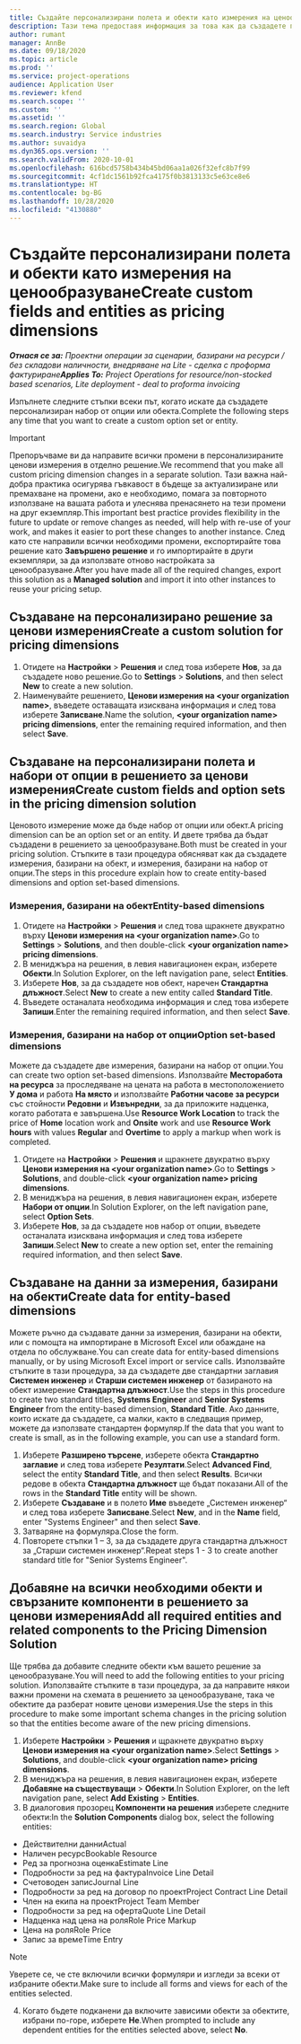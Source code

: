 ```yaml
---
title: Създайте персонализирани полета и обекти като измерения на ценообразуване
description: Тази тема предоставя информация за това как да създадете персонализирани набори от опции или обекти.
author: rumant
manager: AnnBe
ms.date: 09/18/2020
ms.topic: article
ms.prod: ''
ms.service: project-operations
audience: Application User
ms.reviewer: kfend
ms.search.scope: ''
ms.custom: ''
ms.assetid: ''
ms.search.region: Global
ms.search.industry: Service industries
ms.author: suvaidya
ms.dyn365.ops.version: ''
ms.search.validFrom: 2020-10-01
ms.openlocfilehash: 616bcd5758b434b45bd06aa1a026f32efc8b7f99
ms.sourcegitcommit: 4cf1dc1561b92fca4175f0b3813133c5e63ce8e6
ms.translationtype: HT
ms.contentlocale: bg-BG
ms.lasthandoff: 10/28/2020
ms.locfileid: "4130880"
---
```

# <a name="create-custom-fields-and-entities-as-pricing-dimensions"></a><span data-ttu-id="11448-103">Създайте персонализирани полета и обекти като измерения на ценообразуване</span><span class="sxs-lookup"><span data-stu-id="11448-103">Create custom fields and entities as pricing dimensions</span></span>

<span data-ttu-id="11448-104">_**Отнася се за:** Проектни операции за сценарии, базирани на ресурси / без складови наличности, внедряване на Lite - сделка с проформа фактуриране_</span><span class="sxs-lookup"><span data-stu-id="11448-104">_**Applies To:** Project Operations for resource/non-stocked based scenarios, Lite deployment - deal to proforma invoicing_</span></span>

<span data-ttu-id="11448-105">Изпълнете следните стъпки всеки път, когато искате да създадете персонализиран набор от опции или обекта.</span><span class="sxs-lookup"><span data-stu-id="11448-105">Complete the following steps any time that you want to create a custom option set or entity.</span></span>

> [!IMPORTANT]
> <span data-ttu-id="11448-106">Препоръчваме ви да направите всички промени в персонализираните ценови измерения в отделно решение.</span><span class="sxs-lookup"><span data-stu-id="11448-106">We recommend that you make all custom pricing dimension changes in a separate solution.</span></span> <span data-ttu-id="11448-107">Тази важна най-добра практика осигурява гъвкавост в бъдеще за актуализиране или премахване на промени, ако е необходимо, помага за повторното използване на вашата работа и улеснява пренасянето на тези промени на друг екземпляр.</span><span class="sxs-lookup"><span data-stu-id="11448-107">This important best practice provides flexibility in the future to update or remove changes as needed, will help with re-use of your work, and makes it easier to port these changes to another instance.</span></span> <span data-ttu-id="11448-108">След като сте направили всички необходими промени, експортирайте това решение като **Завършено решение** и го импортирайте в други екземпляри, за да използвате отново настройката за ценообразуване.</span><span class="sxs-lookup"><span data-stu-id="11448-108">After you have made all of the required changes, export this solution as a **Managed solution** and import it into other instances to reuse your pricing setup.</span></span>


## <a name="create-a-custom-solution-for-pricing-dimensions"></a><span data-ttu-id="11448-109">Създаване на персонализирано решение за ценови измерения</span><span class="sxs-lookup"><span data-stu-id="11448-109">Create a custom solution for pricing dimensions</span></span>
1. <span data-ttu-id="11448-110">Отидете на **Настройки** > **Решения** и след това изберете **Нов**, за да създадете ново решение.</span><span class="sxs-lookup"><span data-stu-id="11448-110">Go to **Settings** > **Solutions**, and then select **New** to create a new solution.</span></span> 
2. <span data-ttu-id="11448-111">Наименувайте решението, **Ценови измерения на \<your organization name>**, въведете оставащата изисквана информация и след това изберете **Записване**.</span><span class="sxs-lookup"><span data-stu-id="11448-111">Name the solution, **\<your organization name> pricing dimensions**, enter the remaining required information, and then select **Save**.</span></span>
  
## <a name="create-custom-fields-and-option-sets-in-the-pricing-dimension-solution"></a><span data-ttu-id="11448-112">Създаване на персонализирани полета и набори от опции в решението за ценови измерения</span><span class="sxs-lookup"><span data-stu-id="11448-112">Create custom fields and option sets in the pricing dimension solution</span></span>

<span data-ttu-id="11448-113">Ценовото измерение може да бъде набор от опции или обект.</span><span class="sxs-lookup"><span data-stu-id="11448-113">A pricing dimension can be an option set or an entity.</span></span> <span data-ttu-id="11448-114">И двете трябва да бъдат създадени в решението за ценообразуване.</span><span class="sxs-lookup"><span data-stu-id="11448-114">Both must be created in your pricing solution.</span></span> <span data-ttu-id="11448-115">Стъпките в тази процедура обясняват как да създадете измерения, базирани на обект, и измерения, базирани на набор от опции.</span><span class="sxs-lookup"><span data-stu-id="11448-115">The steps in this procedure explain how to create entity-based dimensions and option set-based dimensions.</span></span>

### <a name="entity-based-dimensions"></a><span data-ttu-id="11448-116">Измерения, базирани на обект</span><span class="sxs-lookup"><span data-stu-id="11448-116">Entity-based dimensions</span></span>

1. <span data-ttu-id="11448-117">Отидете на **Настройки** > **Решения** и след това щракнете двукратно върху **Ценови измерения на \<your organization name>**.</span><span class="sxs-lookup"><span data-stu-id="11448-117">Go to **Settings** > **Solutions**, and then double-click **\<your organization name> pricing dimensions**.</span></span>
2. <span data-ttu-id="11448-118">В мениджъра на решения, в левия навигационен екран, изберете **Обекти**.</span><span class="sxs-lookup"><span data-stu-id="11448-118">In Solution Explorer, on the left navigation pane, select **Entities**.</span></span>
3. <span data-ttu-id="11448-119">Изберете **Нов**, за да създадете нов обект, наречен **Стандартна длъжност**.</span><span class="sxs-lookup"><span data-stu-id="11448-119">Select **New** to create a new entity called **Standard Title**.</span></span> 
4. <span data-ttu-id="11448-120">Въведете останалата необходима информация и след това изберете **Запиши**.</span><span class="sxs-lookup"><span data-stu-id="11448-120">Enter the remaining required information, and then select **Save**.</span></span>


### <a name="option-set-based-dimensions"></a><span data-ttu-id="11448-121">Измерения, базирани на набор от опции</span><span class="sxs-lookup"><span data-stu-id="11448-121">Option set-based dimensions</span></span> 
<span data-ttu-id="11448-122">Можете да създадете две измерения, базирани на набор от опции.</span><span class="sxs-lookup"><span data-stu-id="11448-122">You can create two option set-based dimensions.</span></span> <span data-ttu-id="11448-123">Използвайте **Месторабота на ресурса** за проследяване на цената на работа в местоположението **У дома** и работа **На място** и използвайте **Работни часове за ресурси** със стойности **Редовни** и **Извънредни**, за да приложите надценка, когато работата е завършена.</span><span class="sxs-lookup"><span data-stu-id="11448-123">Use **Resource Work Location** to track the price of **Home** location work and **Onsite** work and use **Resource Work hours** with values **Regular** and **Overtime** to apply a markup when work is completed.</span></span>


1. <span data-ttu-id="11448-124">Отидете на **Настройки** > **Решения** и щракнете двукратно върху **Ценови измерения на \<your organization name>**.</span><span class="sxs-lookup"><span data-stu-id="11448-124">Go to **Settings** > **Solutions**, and double-click  **\<your organization name> pricing dimensions**.</span></span> 
2. <span data-ttu-id="11448-125">В мениджъра на решения, в левия навигационен екран, изберете **Набори от опции**.</span><span class="sxs-lookup"><span data-stu-id="11448-125">In Solution Explorer, on the left navigation pane, select  **Option Sets**.</span></span> 
3. <span data-ttu-id="11448-126">Изберете **Нов**, за да създадете нов набор от опции, въведете останалата изисквана информация и след това изберете **Запиши**.</span><span class="sxs-lookup"><span data-stu-id="11448-126">Select **New** to create a new option set, enter the remaining required information, and then select **Save**.</span></span>

## <a name="create-data-for-entity-based-dimensions"></a><span data-ttu-id="11448-127">Създаване на данни за измерения, базирани на обекти</span><span class="sxs-lookup"><span data-stu-id="11448-127">Create data for entity-based dimensions</span></span>

<span data-ttu-id="11448-128">Можете ръчно да създавате данни за измерения, базирани на обекти, или с помощта на импортиране в Microsoft Excel или обаждане на отдела по обслужване.</span><span class="sxs-lookup"><span data-stu-id="11448-128">You can create data for entity-based dimensions manually, or by using Microsoft Excel import or service calls.</span></span> <span data-ttu-id="11448-129">Използвайте стъпките в тази процедура, за да създадете две стандартни заглавия **Системен инженер** и **Старши системен инженер** от базираното на обект измерение **Стандартна длъжност**.</span><span class="sxs-lookup"><span data-stu-id="11448-129">Use the steps in this procedure to create two standard titles, **Systems Engineer** and **Senior Systems Engineer** from the entity-based dimension, **Standard Title**.</span></span> <span data-ttu-id="11448-130">Ако данните, които искате да създадете, са малки, както в следващия пример, можете да използвате стандартен формуляр.</span><span class="sxs-lookup"><span data-stu-id="11448-130">If the data that you want to create is small, as in the following example, you can use a standard form.</span></span>

1. <span data-ttu-id="11448-131">Изберете **Разширено търсене**, изберете обекта **Стандартно заглавие** и след това изберете **Резултати**.</span><span class="sxs-lookup"><span data-stu-id="11448-131">Select **Advanced Find**, select the entity **Standard Title**, and then select **Results**.</span></span> <span data-ttu-id="11448-132">Всички редове в обекта **Стандартна длъжност** ще бъдат показани.</span><span class="sxs-lookup"><span data-stu-id="11448-132">All of the rows in the **Standard Title** entity will be shown.</span></span>
2. <span data-ttu-id="11448-133">Изберете **Създаване** и в полето **Име** въведете „Системен инженер“ и след това изберете **Записване**.</span><span class="sxs-lookup"><span data-stu-id="11448-133">Select **New**, and in the **Name** field, enter "Systems Engineer" and then select **Save**.</span></span>
3. <span data-ttu-id="11448-134">Затваряне на формуляра.</span><span class="sxs-lookup"><span data-stu-id="11448-134">Close the form.</span></span> 
4. <span data-ttu-id="11448-135">Повторете стъпки 1 – 3, за да създадете друга стандартна длъжност за „Старши системен инженер“.</span><span class="sxs-lookup"><span data-stu-id="11448-135">Repeat steps 1 - 3 to create another standard title for "Senior Systems Engineer".</span></span>

## <a name="add-all-required-entities-and-related-components-to-the-pricing-dimension-solution"></a><span data-ttu-id="11448-136">Добавяне на всички необходими обекти и свързаните компоненти в решението за ценови измерения</span><span class="sxs-lookup"><span data-stu-id="11448-136">Add all required entities and related components to the Pricing Dimension Solution</span></span>
<span data-ttu-id="11448-137">Ще трябва да добавите следните обекти към вашето решение за ценообразуване.</span><span class="sxs-lookup"><span data-stu-id="11448-137">You will need to add the following entities to your pricing solution.</span></span> <span data-ttu-id="11448-138">Използвайте стъпките в тази процедура, за да направите някои важни промени на схемата в решението за ценообразуване, така че обектите да разберат новите ценови измерения.</span><span class="sxs-lookup"><span data-stu-id="11448-138">Use the steps in this procedure to make some important schema changes in the pricing solution so that the entities become aware of the new pricing dimensions.</span></span>

1. <span data-ttu-id="11448-139">Изберете **Настройки** > **Решения** и щракнете двукратно върху **Ценови измерения на \<your organization name>**.</span><span class="sxs-lookup"><span data-stu-id="11448-139">Select **Settings** > **Solutions**, and double-click **\<your organization name> pricing dimensions**.</span></span> 
2. <span data-ttu-id="11448-140">В мениджъра на решения, в левия навигационен екран, изберете **Добавяне на съществуващи**  >  **Обекти**.</span><span class="sxs-lookup"><span data-stu-id="11448-140">In Solution Explorer, on the left navigation pane, select **Add Existing** > **Entities**.</span></span>
3. <span data-ttu-id="11448-141">В диалоговия прозорец **Компоненти на решения** изберете следните обекти:</span><span class="sxs-lookup"><span data-stu-id="11448-141">In the **Solution Components** dialog box, select the following entities:</span></span>

  - <span data-ttu-id="11448-142">Действителни данни</span><span class="sxs-lookup"><span data-stu-id="11448-142">Actual</span></span>
  - <span data-ttu-id="11448-143">Наличен ресурс</span><span class="sxs-lookup"><span data-stu-id="11448-143">Bookable Resource</span></span>
  - <span data-ttu-id="11448-144">Ред за прогнозна оценка</span><span class="sxs-lookup"><span data-stu-id="11448-144">Estimate Line</span></span>
  - <span data-ttu-id="11448-145">Подробности за ред на фактура</span><span class="sxs-lookup"><span data-stu-id="11448-145">Invoice Line Detail</span></span>
  - <span data-ttu-id="11448-146">Счетоводен запис</span><span class="sxs-lookup"><span data-stu-id="11448-146">Journal Line</span></span>
  - <span data-ttu-id="11448-147">Подробности за ред на договор по проект</span><span class="sxs-lookup"><span data-stu-id="11448-147">Project Contract Line Detail</span></span>
  - <span data-ttu-id="11448-148">Член на екипа на проект</span><span class="sxs-lookup"><span data-stu-id="11448-148">Project Team Member</span></span>
  - <span data-ttu-id="11448-149">Подробности за ред на оферта</span><span class="sxs-lookup"><span data-stu-id="11448-149">Quote Line Detail</span></span>
  - <span data-ttu-id="11448-150">Надценка над цена на роля</span><span class="sxs-lookup"><span data-stu-id="11448-150">Role Price Markup</span></span>
  - <span data-ttu-id="11448-151">Цена на роля</span><span class="sxs-lookup"><span data-stu-id="11448-151">Role Price</span></span> 
  - <span data-ttu-id="11448-152">Запис за време</span><span class="sxs-lookup"><span data-stu-id="11448-152">Time Entry</span></span> 


> [!NOTE]
> <span data-ttu-id="11448-153">Уверете се, че сте включили всички формуляри и изгледи за всеки от избраните обекти.</span><span class="sxs-lookup"><span data-stu-id="11448-153">Make sure to include all forms and views for each of the entities selected.</span></span>

4. <span data-ttu-id="11448-154">Когато бъдете подканени да включите зависими обекти за обектите, избрани по-горе, изберете **Не**.</span><span class="sxs-lookup"><span data-stu-id="11448-154">When prompted to include any dependent entities for the entities selected above, select **No**.</span></span>

